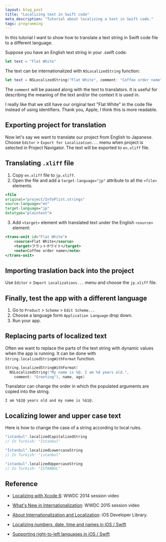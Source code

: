```yaml
---
layout: blog_post
title: "Localizing text in Swift code"
meta_description: "Tutorial about localizing a text in Swift code."
tags: programming
---
```


In this tutorial I want to show how to translate a text string in Swift code file to a different language.

Suppose you have an English text string in your .swift code:

```swift
let text = "Flat White"
```

The text can be internationalized with `NSLocalizedString` function:

```swift
let text = NSLocalizedString("Flat White", comment: "Coffee order name")
```

The `comment` will be passed along with the text to translators. It is useful for describing the meaning of the text and/or the context it is used in.

I really like that we still have our original text "Flat White" in the code file instead of using identifiers. Thank you, Apple, I think this is more readable.

## Exporting project for translation

Now let's say we want to translate our project from English to Japanese. Choose `Editor` > `Export for Localization...` menu when project is selected in Project Navigator. The text will be exported to `en.xliff` file.

## Translating `.xliff` file

1. Copy `en.xliff` file to `jp.xliff`.
1. Open the file and add a `target-language="jp"` attribute to all the `<file>` elements.

  ```xml
  <file
  original="project/InfoPlist.strings"
  source-language="en"
  target-language="jp"
  datatype="plaintext">
  ```

3. Add `<target>` element with translated text under the English `<source>` element:

  ```xml
  <trans-unit id="Flat White">
      <source>Flat White</source>
      <target>フラットホワイト</target>
      <note>Coffee order name</note>
  </trans-unit>
  ```

## Importing traslation back into the project

Use `Editor` > `Import Localizations...` menu and choose the `jp.xliff` file.

## Finally, test the app with a different language

1. Go to `Product` > `Scheme` > `Edit Scheme...`
1. Choose a language form `Application Language` drop down.
1. Run your app.

## Replacing parts of localized text

Often we want to replace the parts of the text string with dynamic values when the app is running. It can be done with `String.localizedStringWithFormat` function.

```swift
String.localizedStringWithFormat(
  NSLocalizedString("My name is %@. I am %d years old.",
    comment: "Greeting"), name, age)

```


Translator can change the order in which the populated arguments are copied into the string.

`I am %$2@ years old and my name is %$1@.`

## Localizing lower and upper case text

Here is how to change the case of a string according to local rules.

```swift
"istanbul".localizedCapitalizedString
// In Turkish: "İstanbul"

"İstanbul".localizedLowercaseString
// In Turkish: "istanbul"

"istanbul".localizedUppercaseString
// In Turkish: "İSTANBUL"
```



## Reference

* [Localizing with Xcode 6](https://developer.apple.com/videos/play/wwdc2014-412/): WWDC 2014 session video

* [What's New in Internationalization](https://developer.apple.com/videos/play/wwdc2015-227/): WWDC 2015 session video

* [About Internationalization and Localization](https://developer.apple.com/library/ios/documentation/MacOSX/Conceptual/BPInternational/Introduction/Introduction.html): iOS Developer Library.

* [Localizing numbers, date, time and names in iOS / Swift](/blog/localizing-numbers-date-time-and-names-in-ios-with-swift/)

* [Supporting right-to-left languages in iOS / Swift](/blog/supporting-right-to-left-languages-in-ios-with-swift/)



